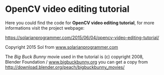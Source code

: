 OpenCV video editing tutorial
=============================

Here you could find the code for **OpenCV video editing tutorial**, for more informations visit the project webpage:

https://solarianprogrammer.com/2015/06/04/opencv-video-editing-tutorial/

Copyright 2015 Sol from www.solarianprogrammer.com

The *Big Buck Bunny* movie used in the tutorial is (c) copyright 2008, Blender Foundation / www.bigbuckbunny.org you can get a copy from http://download.blender.org/peach/bigbuckbunny_movies/
